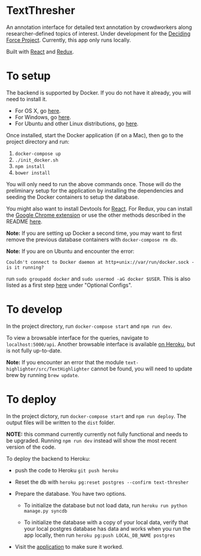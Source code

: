 # TextThresher

An annotation interface for detailed text annotation by crowdworkers along researcher-defined topics of interest. Under development for the
[Deciding Force Project](http://www.decidingforce.org/). Currently, this app only runs locally.

Built with [React](https://facebook.github.io/react/) and [Redux](https://github.com/reactjs/redux).

# To setup

The backend is supported by Docker. If you do not have it already, you will need to install it.
* For OS X, go [here](https://docs.docker.com/docker-for-mac/).
* For Windows, go [here](https://docs.docker.com/docker-for-windows/).
* For Ubuntu and other Linux distributions, go [here](https://docs.docker.com/engine/installation/linux/ubuntulinux/).

Once installed, start the Docker application (if on a Mac), then go to the project directory and run:

1. `docker-compose up`
2. `./init_docker.sh`
3. `npm install`
4. `bower install`

You will only need to run the above commands once. Those will do the preliminary setup for the application by installing the dependencies and seeding the Docker containers to setup the database.

You might also want to install Devtools for [React](https://facebook.github.io/react/blog/2015/09/02/new-react-developer-tools.html). For Redux, you can install the [Google Chrome extension](https://chrome.google.com/webstore/detail/redux-devtools/lmhkpmbekcpmknklioeibfkpmmfibljd) or use the other methods described in the README [here](https://github.com/zalmoxisus/redux-devtools-extension).

**Note:** If you are setting up Docker a second time, you may want to first remove the previous database containers with `docker-compose rm db`.

**Note:** If you are on Ubuntu and encounter the error:
```
Couldn't connect to Docker daemon at http+unix://var/run/docker.sock - is it running?
```
run `sudo groupadd docker` and `sudo usermod -aG docker $USER`. This is also listed as a first step [here](https://docs.docker.com/engine/installation/linux/ubuntulinux/#/create-a-docker-group) under "Optional Configs".

# To develop

In the project directory, run `docker-compose start` and `npm run dev`.

To view a browsable interface for the queries, navigate to `localhost:5000/api`. Another browsable interface is available [on Heroku](http://text-thresher.herokuapp.com/api/), but is not fully up-to-date.

**Note:** If you encounter an error that the module `text-highlighter/src/TextHighlighter` cannot be found, you will need to update brew by running `brew update`. 

# To deploy

In the project dictory, run `docker-compose start` and `npm run deploy`. The output files will be written to the `dist` folder.

**NOTE:** this command currently currently not fully functional and needs to be upgraded. Running `npm run dev` instead will show the most recent version of the code.

To deploy the backend to Heroku:

- push the code to Heroku `git push heroku`

- Reset the db with `heroku pg:reset postgres --confirm text-thresher`

- Prepare the database. You have two options.

   - To initialize the database but not load data, run `heroku run python manage.py syncdb`

   - To initialize the database with a copy of your local data, verify that your
local postgres database has data and works when you run the app locally,
then run `heroku pg:push LOCAL_DB_NAME postgres`

- Visit the [application](http://text-thresher.herokuapp.com/api/) to make sure it worked.